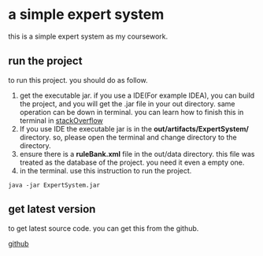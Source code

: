 # a simple expert system

this is a simple expert system as my coursework.

## run the project

to run this project. you should do as follow.
1. get the executable jar. if you use a IDE(For example IDEA), 
you can build the project, and you will get the .jar file in your
out directory. same operation can be down in terminal. you can learn 
how to finish this in terminal in [stackOverflow](https://stackoverflow.com/a/10132818/8985108)
2. If you use IDE the executable jar is in the **out/artifacts/ExpertSystem/** directory. 
so, please open the terminal and change directory to the directory.
3. ensure there is a **ruleBank.xml** file in the out/data directory. 
this file was treated as the database of the project. you need it 
even a empty one.
4. in the terminal. use this instruction to run the project.

```
java -jar ExpertSystem.jar
```

## get latest version

to get latest source code. you can get this from the github.

[github](https://github.com/SwingWillwow/animalRecognitionExpertSystem)
